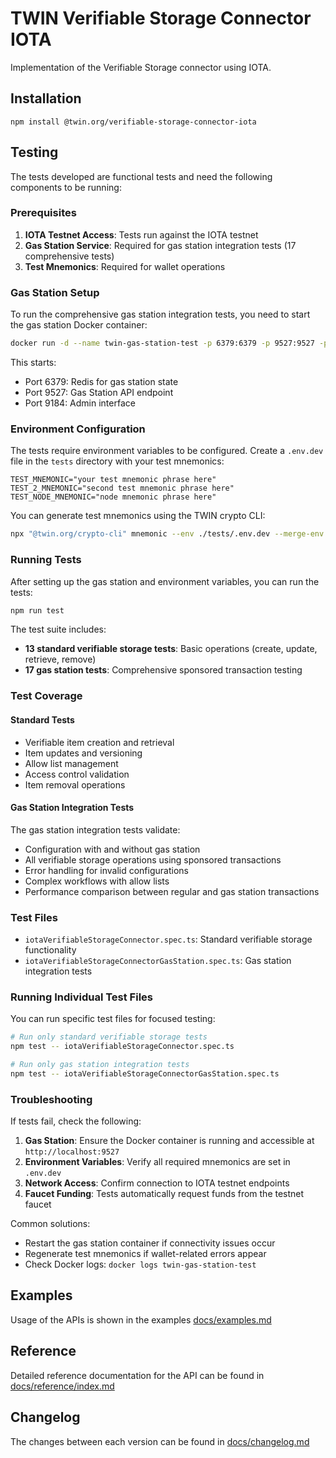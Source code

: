 # TWIN Verifiable Storage Connector IOTA

Implementation of the Verifiable Storage connector using IOTA.

## Installation

```shell
npm install @twin.org/verifiable-storage-connector-iota
```

## Testing

The tests developed are functional tests and need the following components to be running:

### Prerequisites

1. **IOTA Testnet Access**: Tests run against the IOTA testnet
2. **Gas Station Service**: Required for gas station integration tests (17 comprehensive tests)
3. **Test Mnemonics**: Required for wallet operations

### Gas Station Setup

To run the comprehensive gas station integration tests, you need to start the gas station Docker container:

```sh
docker run -d --name twin-gas-station-test -p 6379:6379 -p 9527:9527 -p 9184:9184 twinfoundation/twin-gas-station-test:latest
```

This starts:

- Port 6379: Redis for gas station state
- Port 9527: Gas Station API endpoint
- Port 9184: Admin interface

### Environment Configuration

The tests require environment variables to be configured. Create a `.env.dev` file in the `tests` directory with your test mnemonics:

```env
TEST_MNEMONIC="your test mnemonic phrase here"
TEST_2_MNEMONIC="second test mnemonic phrase here"
TEST_NODE_MNEMONIC="node mnemonic phrase here"
```

You can generate test mnemonics using the TWIN crypto CLI:

```sh
npx "@twin.org/crypto-cli" mnemonic --env ./tests/.env.dev --merge-env
```

### Running Tests

After setting up the gas station and environment variables, you can run the tests:

```sh
npm run test
```

The test suite includes:

- **13 standard verifiable storage tests**: Basic operations (create, update, retrieve, remove)
- **17 gas station tests**: Comprehensive sponsored transaction testing

### Test Coverage

#### Standard Tests

- Verifiable item creation and retrieval
- Item updates and versioning
- Allow list management
- Access control validation
- Item removal operations

#### Gas Station Integration Tests

The gas station integration tests validate:

- Configuration with and without gas station
- All verifiable storage operations using sponsored transactions
- Error handling for invalid configurations
- Complex workflows with allow lists
- Performance comparison between regular and gas station transactions

### Test Files

- `iotaVerifiableStorageConnector.spec.ts`: Standard verifiable storage functionality
- `iotaVerifiableStorageConnectorGasStation.spec.ts`: Gas station integration tests

### Running Individual Test Files

You can run specific test files for focused testing:

```sh
# Run only standard verifiable storage tests
npm test -- iotaVerifiableStorageConnector.spec.ts

# Run only gas station integration tests
npm test -- iotaVerifiableStorageConnectorGasStation.spec.ts
```

### Troubleshooting

If tests fail, check the following:

1. **Gas Station**: Ensure the Docker container is running and accessible at `http://localhost:9527`
2. **Environment Variables**: Verify all required mnemonics are set in `.env.dev`
3. **Network Access**: Confirm connection to IOTA testnet endpoints
4. **Faucet Funding**: Tests automatically request funds from the testnet faucet

Common solutions:

- Restart the gas station container if connectivity issues occur
- Regenerate test mnemonics if wallet-related errors appear
- Check Docker logs: `docker logs twin-gas-station-test`

## Examples

Usage of the APIs is shown in the examples [docs/examples.md](docs/examples.md)

## Reference

Detailed reference documentation for the API can be found in [docs/reference/index.md](docs/reference/index.md)

## Changelog

The changes between each version can be found in [docs/changelog.md](docs/changelog.md)
